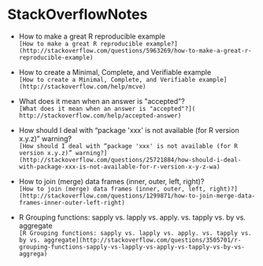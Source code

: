 # StackOverflowNotes

* How to make a great R reproducible example  
`[How to make a great R reproducible example?](http://stackoverflow.com/questions/5963269/how-to-make-a-great-r-reproducible-example)`

* How to create a Minimal, Complete, and Verifiable example  
`[How to create a Minimal, Complete, and Verifiable example](http://stackoverflow.com/help/mcve)`

* What does it mean when an answer is "accepted"?  
`[What does it mean when an answer is "accepted"?](
http://stackoverflow.com/help/accepted-answer)`

* How should I deal with “package 'xxx' is not available (for R version x.y.z)” warning?   
`[How should I deal with “package 'xxx' is not available (for R version x.y.z)” warning?](http://stackoverflow.com/questions/25721884/how-should-i-deal-with-package-xxx-is-not-available-for-r-version-x-y-z-wa)`

* How to join (merge) data frames (inner, outer, left, right)?  
`[How to join (merge) data frames (inner, outer, left, right)?](http://stackoverflow.com/questions/1299871/how-to-join-merge-data-frames-inner-outer-left-right)`

* R Grouping functions: sapply vs. lapply vs. apply. vs. tapply vs. by vs. aggregate  
`[R Grouping functions: sapply vs. lapply vs. apply. vs. tapply vs. by vs. aggregate](http://stackoverflow.com/questions/3505701/r-grouping-functions-sapply-vs-lapply-vs-apply-vs-tapply-vs-by-vs-aggrega)`
